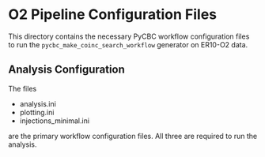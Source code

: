 # O2 Pipeline Configuration Files #

This directory contains the necessary PyCBC workflow configuration files to
run the ``pycbc_make_coinc_search_workflow`` generator on ER10-O2 data.

## Analysis Configuration ##

The files

 * analysis.ini
 * plotting.ini
 * injections_minimal.ini

are the primary workflow configuration files. All three are required to run
the analysis.

